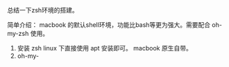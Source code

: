 总结一下zsh环境的搭建。

简单介绍： macbook 的默认shell环境，功能比bash等更为强大。需要配合 oh-my-zsh 使用。

1. 安装 zsh
    linux 下直接使用 apt 安装即可。
    macbook 原生自带。
2. oh-my-
